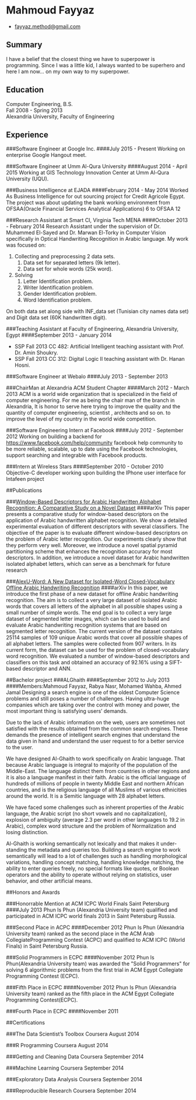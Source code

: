 # Mahmoud Fayyaz

 * <fayyaz.method@gmail.com>

## Summary

I have a belief that the closest thing we have to superpower is programming. Since I was a little kid, I always wanted to be superhero and here I am now... on my own way to my superpower.

## Education

Computer Engineering, B.S.  
Fall 2008 - Spring 2013  
Alexandria University, Faculty of Engineering

## Experience

###Software Engineer at Google Inc.
####July 2015 - Present
Working on enterprise Google Hangout meet.

###Software Engineer at Umm Al-Qura University
####August 2014 - April 2015
Working at GIS Technology Innovation Center at Umm Al-Qura University (UQU).


###Business Intelligence at EJADA
####February 2014 - May 2014
Worked As Business Intelligence for out sourcing project for Credit Agricole Egypt. The project was about updating the bank working environment from OFSAA(Oracle Financial Services Analytical Applications) 6 to OFSAA 12


###Research Assistant at Smart CI, Virginia Tech MENA
####October 2013 - February 2014
Research Assistant under the supervision of Dr. Muhammed El-Sayed and Dr. Marwan El-Torky in Computer Vision specifically in Optical Handwriting Recognition in Arabic language.
My work was focused on:

1. Collecting and preprocessing 2 data sets.
	1. Data set for separated letters (9k letter).
	2. Data set for whole words (25k word).
2. Solving
	1. Letter Identification problem.
	2. Writer Identification problem.
	3. Gender Identification problem.
	4. Word Identification problem.

On both data set along side with INF_data set (Tunisian city names data set) and Digit data set (60K
handwritten digit).


###Teaching Assistant at Faculty of Engineering, Alexandria University, Egypt
####September 2013 - January 2014
* SSP Fall 2013 CC 482: Artificial Intelligent teaching assistant with Prof. Dr. Amin Shoukry.
* SSP Fall 2013 CC 312: Digital Logic II teaching assistant with Dr. Hanan Hosni.


###Software Engineer at Webalo
####July 2013 - September 2013


###ChairMan at Alexandria ACM Student Chapter
####March 2012 - March 2013
ACM is a world wide organization that is specialized in the field of computer engineering.
For me as being the chair man of the branch in Alexandria, It is honor to serve here trying to improve the
quality and the quantity of computer engineering, scientist , architects and so on. to improve the level of my
country in the world wide competition.


###Software Engineering Intern at Facebook
####July 2012 - September 2012
Working on building a backend for <https://www.facebook.com/help/community> facebook help community
to be more reliable, scalable, up to date using the Facebook technologies, support searching and integrable
with Facebook products.


###Intern at Wireless Stars
####September 2010 - October 2010
Objective-C developer working upon building the IPhone user interface for Intafeen project


##Publications

###[Window-Based Descriptors for Arabic Handwritten Alphabet Recognition: A Comparative Study on a Novel Dataset](http://arxiv.org/abs/1411.3519)
####arXiv
This paper presents a comparative study for window-based descriptors on the application of Arabic handwritten alphabet recognition. We show a detailed experimental evaluation of different descriptors with several classifiers. The objective of the paper is to evaluate different window-based descriptors on the problem of Arabic letter recognition. Our experiments clearly show that they perform very well. Moreover, we introduce a novel spatial pyramid partitioning scheme that enhances the recognition accuracy for most descriptors. In addition, we introduce a novel dataset for Arabic handwritten isolated alphabet letters, which can serve as a benchmark for future research

###[AlexU-Word: A New Dataset for Isolated-Word Closed-Vocabulary Offline Arabic Handwriting Recognition](http://arxiv.org/abs/1411.4670)
####arXiv
In this paper, we introduce the first phase of a new dataset for offline Arabic handwriting recognition. The aim is to collect a very large dataset of isolated Arabic words that covers all letters of the alphabet in all possible shapes using a small number of simple words. The end goal is to collect a very large dataset of segmented letter images, which can be used to build and evaluate Arabic handwriting recognition systems that are based on segmented letter recognition. The current version of the dataset contains 25114 samples of 109 unique Arabic words that cover all possible shapes of all alphabet letters. The samples were collected from 907 writers. In its current form, the dataset can be used for the problem of closed-vocabulary word recognition. We evaluated a number of window-based descriptors and classifiers on this task and obtained an accuracy of 92.16\% using a SIFT-based descriptor and ANN.


##Bachelor project
###ALGhaith
####September 2012 to July 2013
####Members:Mahmoud Fayyaz, Rabya Nasr, Mohamed Wahba, Ahmed Jamal
Designing a search engine is one of the oldest Computer Science problems and still poses a number of challenges. Having ultra-huge companies which are taking over the control with money and power, the most important thing is satisfying users’ demands.

Due to the lack of Arabic information on the web, users are sometimes not satisfied with the results obtained from the common search engines. These demands the presence of intelligent search engines that understand the data given in hand and understand the user request to for a better service to the user.

We have designed Al-Ghaith to work specifically on Arabic language. That because Arabic language is integral to majority of the population of the Middle-East. The language distinct them from countries in other regions and it is also a language manifest in their faith. Arabic is the official language of hundreds of millions of people in twenty Middle East and northern African countries, and is the religious language of all Muslims of various ethnicities around the world. It is a Semitic language with 28 alphabet letters.

We have faced some challenges such as inherent properties of the Arabic language, the Arabic script (no short vowels and no capitalization), explosion of ambiguity (average 2.3 per word in other languages to 19.2 in Arabic), complex word structure and the problem of Normalization and losing distinction.

Al-Ghaith is working semantically not lexically and that makes it under- standing the metadata and queries too. Building a search engine to work semantically will lead to a lot of challenges such as handling morphological variations, handling concept matching, handling knowledge matching, the ability to enter queries freely, no special formats like quotes, or Boolean operators and the ability to operate without relying on statistics, user behavior, and other artificial means.

##Honors and Awards

###Honorrable Mention at ACM ICPC World Finals Saint Petersburg
####July 2013
Phun Is Phun (Alexandria University team) qualified and participated in ACM ICPC world finals 2013 in Saint Petersburg Russia.

###Second Place in ACPC
####December 2012
Phun Is Phun (Alexandria University team) ranked as the second place in the ACM Arab CollegiateProgramming Contest (ACPC) and qualified to ACM ICPC (World Finals) in Saint Petersburg Russia.

###Solid Programmers in ECPC
####November 2012
Phun Is Phun(Alexandria University team) was awarded the "Solid Programmers" for solving 6 algorithmic problems from the first trial in ACM Egypt Collegiate Programming Contest (ECPC).

###Fifth Place in ECPC
####November 2012
Phun Is Phun (Alexandria University team) ranked as the fifth place in the ACM Egypt Collegiate Programming Contest(ECPC).

###Fourth Place in ECPC
####November 2011

##Certifications

###The Data Scientist’s Toolbox
Coursera August 2014

###R Programming
Coursera August 2014

###Getting and Cleaning Data
Coursera September 2014

###Machine Learning
Coursera September 2014

###Exploratory Data Analysis
Coursera September 2014

###Reproducible Research
Coursera September 2014
